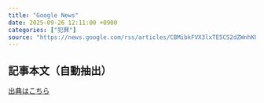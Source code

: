 ```yaml
---
title: "Google News"
date: 2025-09-26 12:11:00 +0900
categories: ["犯罪"]
source: "https://news.google.com/rss/articles/CBMibkFVX3lxTE5CS2dZWnhKQ2t5dzB2QlBuSFVkUWhJakc4cFR5bGNwS1BUVlI2SzkwRHhueVRzOUNvb0xHTWkwTTVOb1VfWHdBaXNxOU5ZajlRTzY1cGY0QzBsNU16am9KOVFZeVZ3WGlPWm5yRGpR?oc=5"
---
```


## 記事本文（自動抽出）
<body class="y0K44d EA71Tc" id="readabilityBody"></body>

[出典はこちら](https://news.google.com/rss/articles/CBMibkFVX3lxTE5CS2dZWnhKQ2t5dzB2QlBuSFVkUWhJakc4cFR5bGNwS1BUVlI2SzkwRHhueVRzOUNvb0xHTWkwTTVOb1VfWHdBaXNxOU5ZajlRTzY1cGY0QzBsNU16am9KOVFZeVZ3WGlPWm5yRGpR?oc=5)
